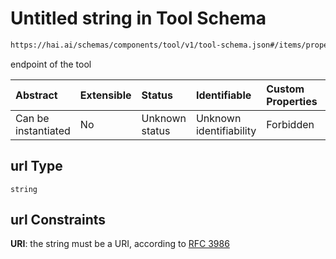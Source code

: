 # Untitled string in Tool Schema

```txt
https://hai.ai/schemas/components/tool/v1/tool-schema.json#/items/properties/url
```

endpoint of the tool

| Abstract            | Extensible | Status         | Identifiable            | Custom Properties | Additional Properties | Access Restrictions | Defined In                                                                                                              |
| :------------------ | :--------- | :------------- | :---------------------- | :---------------- | :-------------------- | :------------------ | :---------------------------------------------------------------------------------------------------------------------- |
| Can be instantiated | No         | Unknown status | Unknown identifiability | Forbidden         | Allowed               | none                | [tool.schema.json\*](../../https:/hai.ai/schemas/=./schemas/components/tool/v1/tool.schema.json "open original schema") |

## url Type

`string`

## url Constraints

**URI**: the string must be a URI, according to [RFC 3986](https://tools.ietf.org/html/rfc3986 "check the specification")
